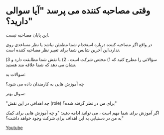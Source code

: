   # وقتی مصاحبه کننده می پرسد "آیا سوالی دارید؟"
 

این پایان مصاحبه نیست.

در واقع اگر مصاحبه کننده درباره استخدام شما مطمئن نباشد یا نظر مساعدی روی ندارد،این آخرین شانس شما برای تغییر نظر مصاحبه کننده است.

سؤالاتی را مطرح کنید که 1) مختص شرکت است ، 2) با نقش شما مطابقت دارد و 3) نشان می دهد که شما علاقه مند هستید.

سوالات بد:

چه آموزش هایی به کارمندان داده می شود؟

سوال بهتر:

"چه اهدافی در این نقش (role) برای من در نظر گرفته شده؟"

اگر آموزش برای شما مهم است ، می توانید ادامه دهید: "و چه آموزش هایی برای کمک به من در دستیابی به این اهداف برای شرکت وجود خواهد داشت؟"

[Youtube](https://www.youtube.com/channel/UCvAlxUP7S_2SE5p-YNikMUA)